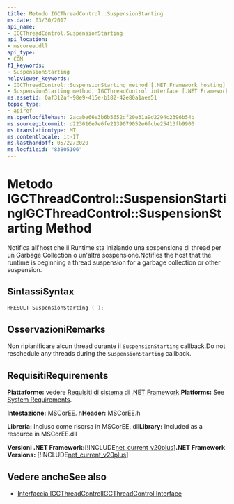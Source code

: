 ```yaml
---
title: Metodo IGCThreadControl::SuspensionStarting
ms.date: 03/30/2017
api_name:
- IGCThreadControl.SuspensionStarting
api_location:
- mscoree.dll
api_type:
- COM
f1_keywords:
- SuspensionStarting
helpviewer_keywords:
- IGCThreadControl::SuspensionStarting method [.NET Framework hosting]
- SuspensionStarting method, IGCThreadControl interface [.NET Framework hosting]
ms.assetid: 0af312af-98e9-415e-b182-42e80a1aee51
topic_type:
- apiref
ms.openlocfilehash: 2acabe66e3b6b5652df20e31a9d2294c2396b54b
ms.sourcegitcommit: d223616e7e6fe2139079052e6fcbe25413fb9900
ms.translationtype: MT
ms.contentlocale: it-IT
ms.lasthandoff: 05/22/2020
ms.locfileid: "83805106"
---
```

# <a name="igcthreadcontrolsuspensionstarting-method"></a><span data-ttu-id="25050-102">Metodo IGCThreadControl::SuspensionStarting</span><span class="sxs-lookup"><span data-stu-id="25050-102">IGCThreadControl::SuspensionStarting Method</span></span>
<span data-ttu-id="25050-103">Notifica all'host che il Runtime sta iniziando una sospensione di thread per un Garbage Collection o un'altra sospensione.</span><span class="sxs-lookup"><span data-stu-id="25050-103">Notifies the host that the runtime is beginning a thread suspension for a garbage collection or other suspension.</span></span>  
  
## <a name="syntax"></a><span data-ttu-id="25050-104">Sintassi</span><span class="sxs-lookup"><span data-stu-id="25050-104">Syntax</span></span>  
  
```cpp  
HRESULT SuspensionStarting ( );  
```  
  
## <a name="remarks"></a><span data-ttu-id="25050-105">Osservazioni</span><span class="sxs-lookup"><span data-stu-id="25050-105">Remarks</span></span>  
 <span data-ttu-id="25050-106">Non ripianificare alcun thread durante il `SuspensionStarting` callback.</span><span class="sxs-lookup"><span data-stu-id="25050-106">Do not reschedule any threads during the `SuspensionStarting` callback.</span></span>  
  
## <a name="requirements"></a><span data-ttu-id="25050-107">Requisiti</span><span class="sxs-lookup"><span data-stu-id="25050-107">Requirements</span></span>  
 <span data-ttu-id="25050-108">**Piattaforme:** vedere [Requisiti di sistema di .NET Framework](../../get-started/system-requirements.md).</span><span class="sxs-lookup"><span data-stu-id="25050-108">**Platforms:** See [System Requirements](../../get-started/system-requirements.md).</span></span>  
  
 <span data-ttu-id="25050-109">**Intestazione:** MSCorEE. h</span><span class="sxs-lookup"><span data-stu-id="25050-109">**Header:** MSCorEE.h</span></span>  
  
 <span data-ttu-id="25050-110">**Libreria:** Incluso come risorsa in MSCorEE. dll</span><span class="sxs-lookup"><span data-stu-id="25050-110">**Library:** Included as a resource in MSCorEE.dll</span></span>  
  
 <span data-ttu-id="25050-111">**Versioni .NET Framework:**[!INCLUDE[net_current_v20plus](../../../../includes/net-current-v20plus-md.md)]</span><span class="sxs-lookup"><span data-stu-id="25050-111">**.NET Framework Versions:** [!INCLUDE[net_current_v20plus](../../../../includes/net-current-v20plus-md.md)]</span></span>  
  
## <a name="see-also"></a><span data-ttu-id="25050-112">Vedere anche</span><span class="sxs-lookup"><span data-stu-id="25050-112">See also</span></span>

- [<span data-ttu-id="25050-113">Interfaccia IGCThreadControl</span><span class="sxs-lookup"><span data-stu-id="25050-113">IGCThreadControl Interface</span></span>](igcthreadcontrol-interface.md)
